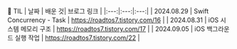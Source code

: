 💪 TIL
| 날짜 | 배운 것| 브로그 링크  | 
|:---:|:---:|:---:|
| 2024.08.29 | Swift Concurrency - Task | https://roadtos7.tistory.com/16 |
| 2024.08.31 | iOS 시스템 메모리 구조 | https://roadtos7.tistory.com/17 |
| 2024.09.05 | iOS 백그라운드 실행 작업 | https://roadtos7.tistory.com/22 |
 
